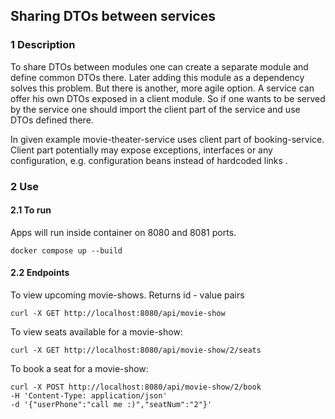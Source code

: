 ## Sharing DTOs between services

### 1 Description
  To share DTOs between modules one can create a separate module and define common DTOs there. Later adding this module as a dependency solves this problem.
But there is another, more agile option. A service can offer his own DTOs exposed in a client module. So if one wants to be served by the service one should import the client part of the service and use DTOs defined there.

  In given example movie-theater-service uses client part of booking-service. Client part potentially may expose exceptions, interfaces or any configuration, e.g. configuration beans instead of hardcoded links .

### 2 Use
#### 2.1 To run
Apps will run inside container on 8080 and 8081 ports.
```aidl
docker compose up --build
```
#### 2.2 Endpoints
To view upcoming movie-shows. Returns id - value pairs
```
curl -X GET http://localhost:8080/api/movie-show
```
To view seats available for a movie-show:
```
curl -X GET http://localhost:8080/api/movie-show/2/seats
```
To book a seat for a movie-show:
```
curl -X POST http://localhost:8080/api/movie-show/2/book 
-H 'Content-Type: application/json' 
-d '{"userPhone":"call me :)","seatNum":"2"}'
```